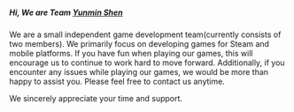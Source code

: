 ##### Hi, We are Team [Yunmin Shen](https://double-l-stu.github.io)        
We are a small independent game development team(currently consists of two members). We primarily focus on developing games for Steam and mobile platforms. If you have fun when playing our games, this will encourage us to continue to work hard to move forward. Additionally, if you encounter any issues while playing our games, we would be more than happy to assist you. Please feel free to contact us anytime.                

We sincerely appreciate your time and support.              
